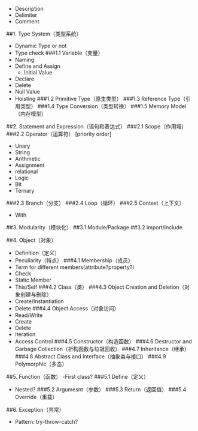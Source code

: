 
- Description
- Delimiter
- Comment



##1. Type System（类型系统）
- Dynamic Type or not
- Type check
###1.1 Variable（变量）
- Naming
- Define and Assign
    + Initial Value
- Declare
- Delete
- Null Value
- Hoisting
###1.2 Primitive Type（原生类型）
###1.3 Reference Type（引用类型）
###1.4 Type Conversion（类型转换）
###1.5 Memory Model（内存模型）

##2. Statement and Expression（语句和表达式）
###2.1 Scope（作用域）
###2.2 Operator（运算符） [priority order]
- Unary
- String
- Arithmetic
- Assignment
- relational
- Logic
- Bit
- Ternary

###2.3 Branch（分支）
###2.4 Loop（循环）
###2.5 Context（上下文）
- With

##3. Modularity（模块化）
##3.1 Module/Package
##3.2 import/include

##4. Object（对象）
- Definition（定义）
- Peculiarity（特点）
###4.1 Membership（成员）
- Term for different members(attribute?property?)
- Check
- Static Member
- This/Self
###4.2 Class（类）
###4.3 Object Creation and Deletion（对象创建与删除）
- Create/Instantiation
- Delete
###4.4 Object Access（对象访问）
- Read/Write
- Create
- Delete
- Iteration
- Access Control
###4.5 Constructor（构造函数）
###4.6 Destructor and Garbage Collection（析构函数与垃圾回收）
###4.7 Inheritance（继承）
###4.8 Abstract Class and Interface（抽象类与接口）
###4.9 Polymorphic（多态）


##5. Function（函数）
-First class?
###5.1 Define（定义）
- Nested?
###5.2 Argumesnt（参数）
###5.3 Return（返回值）
###5.4 Override（重载）

##6. Exception（异常）
- Pattern: try-throw-catch?
